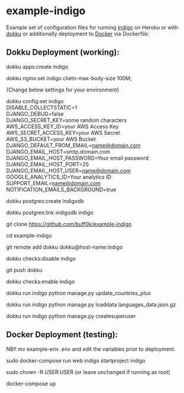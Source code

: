 # example-indigo

Example set of configuration files for running [Indigo](https://github.com/OpenUpSA/indigo) on Heroku or with [dokku](https://github.com/dokku/dokku) or additionally deployment to [Docker](https://docker.io) via Dockerfile:

## Dokku Deployment (working):

dokku apps:create indigo

dokku nginx:set indigo clietn-max-body-size 100M;

{Change below settings for your environment}

dokku config:set indigo \
    DISABLE_COLLECTSTATIC=1 \
    DJANGO_DEBUG=false \
    DJANGO_SECRET_KEY=some random characters \
    AWS_ACCESS_KEY_ID=your AWS Access Key \
    AWS_SECRET_ACCESS_KEY=your AWS Secret \
    AWS_S3_BUCKET=your AWS Bucket \
    DJANGO_DEFAULT_FROM_EMAIL=name@domain.com \
    DJANGO_EMAIL_HOST=smtp.domain.com \
    DJANGO_EMAIL_HOST_PASSWORD=Your email password \
    DJANGO_EMAIL_HOST_PORT=25 \
    DJANGO_EMAIL_HOST_USER=name@domain.com \
    GOOGLE_ANALYTICS_ID=Your analytics ID \
    SUPPORT_EMAIL=name@domain.com \
    NOTIFICATION_EMAILS_BACKGROUND=true

dokku postgres:create indigodb

dokku postgres:link indigodb indigo

git clone https://github.com/buff0k/example-indigo

cd example-indigo

git remote add dokku dokku@host-name:indigo

dokku checks:disable indigo

git push dokku

dokku checks:enable indigo

dokku run indigo python manage.py update_countries_plus

dokku run indigo python manage.py loaddata languages_data.json.gz

dokku run indigo python manage.py createsuperuser

## Docker Deployment (testing):

NB!! mv example-env .env and edit the variables prior to deployment.

sudo docker-compose run web indigo startproject indigo

sudo chown -R $USER:$USER (or leave unchanged if running as root)

docker-compose up
